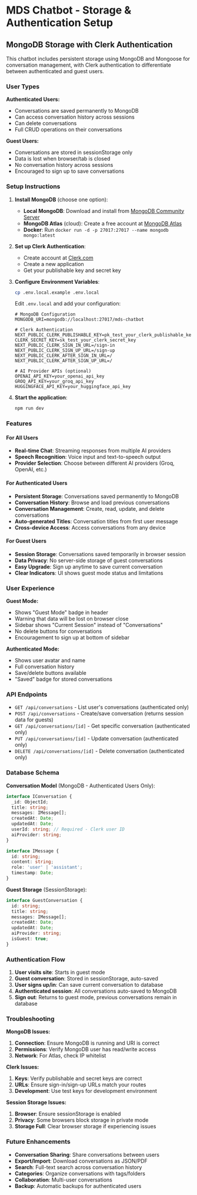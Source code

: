 # MDS Chatbot - Storage & Authentication Setup

## MongoDB Storage with Clerk Authentication

This chatbot includes persistent storage using MongoDB and Mongoose for conversation management, with Clerk authentication to differentiate between authenticated and guest users.

### User Types

**Authenticated Users:**
- Conversations are saved permanently to MongoDB
- Can access conversation history across sessions
- Can delete conversations
- Full CRUD operations on their conversations

**Guest Users:**
- Conversations are stored in sessionStorage only
- Data is lost when browser/tab is closed
- No conversation history across sessions
- Encouraged to sign up to save conversations

### Setup Instructions

1. **Install MongoDB** (choose one option):
   - **Local MongoDB**: Download and install from [MongoDB Community Server](https://www.mongodb.com/try/download/community)
   - **MongoDB Atlas** (cloud): Create a free account at [MongoDB Atlas](https://www.mongodb.com/atlas)
   - **Docker**: Run `docker run -d -p 27017:27017 --name mongodb mongo:latest`

2. **Set up Clerk Authentication**:
   - Create account at [Clerk.com](https://clerk.com)
   - Create a new application
   - Get your publishable key and secret key

3. **Configure Environment Variables**:
   ```bash
   cp .env.local.example .env.local
   ```
   
   Edit `.env.local` and add your configuration:
   ```
   # MongoDB Configuration
   MONGODB_URI=mongodb://localhost:27017/mds-chatbot
   
   # Clerk Authentication
   NEXT_PUBLIC_CLERK_PUBLISHABLE_KEY=pk_test_your_clerk_publishable_key
   CLERK_SECRET_KEY=sk_test_your_clerk_secret_key
   NEXT_PUBLIC_CLERK_SIGN_IN_URL=/sign-in
   NEXT_PUBLIC_CLERK_SIGN_UP_URL=/sign-up
   NEXT_PUBLIC_CLERK_AFTER_SIGN_IN_URL=/
   NEXT_PUBLIC_CLERK_AFTER_SIGN_UP_URL=/
   
   # AI Provider APIs (optional)
   OPENAI_API_KEY=your_openai_api_key
   GROQ_API_KEY=your_groq_api_key
   HUGGINGFACE_API_KEY=your_huggingface_api_key
   ```

4. **Start the application**:
   ```bash
   npm run dev
   ```

### Features

#### For All Users
- **Real-time Chat**: Streaming responses from multiple AI providers
- **Speech Recognition**: Voice input and text-to-speech output
- **Provider Selection**: Choose between different AI providers (Groq, OpenAI, etc.)

#### For Authenticated Users
- **Persistent Storage**: Conversations saved permanently to MongoDB
- **Conversation History**: Browse and load previous conversations
- **Conversation Management**: Create, read, update, and delete conversations
- **Auto-generated Titles**: Conversation titles from first user message
- **Cross-device Access**: Access conversations from any device

#### For Guest Users
- **Session Storage**: Conversations saved temporarily in browser session
- **Data Privacy**: No server-side storage of guest conversations
- **Easy Upgrade**: Sign up anytime to save current conversation
- **Clear Indicators**: UI shows guest mode status and limitations

### User Experience

**Guest Mode:**
- Shows "Guest Mode" badge in header
- Warning that data will be lost on browser close
- Sidebar shows "Current Session" instead of "Conversations"
- No delete buttons for conversations
- Encouragement to sign up at bottom of sidebar

**Authenticated Mode:**
- Shows user avatar and name
- Full conversation history
- Save/delete buttons available
- "Saved" badge for stored conversations

### API Endpoints

- `GET /api/conversations` - List user's conversations (authenticated only)
- `POST /api/conversations` - Create/save conversation (returns session data for guests)
- `GET /api/conversations/[id]` - Get specific conversation (authenticated only)
- `PUT /api/conversations/[id]` - Update conversation (authenticated only)
- `DELETE /api/conversations/[id]` - Delete conversation (authenticated only)

### Database Schema

**Conversation Model** (MongoDB - Authenticated Users Only):
```typescript
interface IConversation {
  _id: ObjectId;
  title: string;
  messages: IMessage[];
  createdAt: Date;
  updatedAt: Date;
  userId: string; // Required - Clerk user ID
  aiProvider: string;
}

interface IMessage {
  id: string;
  content: string;
  role: 'user' | 'assistant';
  timestamp: Date;
}
```

**Guest Storage** (SessionStorage):
```typescript
interface GuestConversation {
  id: string;
  title: string;
  messages: IMessage[];
  createdAt: Date;
  updatedAt: Date;
  aiProvider: string;
  isGuest: true;
}
```

### Authentication Flow

1. **User visits site**: Starts in guest mode
2. **Guest conversation**: Stored in sessionStorage, auto-saved
3. **User signs up/in**: Can save current conversation to database
4. **Authenticated session**: All conversations auto-saved to MongoDB
5. **Sign out**: Returns to guest mode, previous conversations remain in database

### Troubleshooting

**MongoDB Issues:**
1. **Connection**: Ensure MongoDB is running and URI is correct
2. **Permissions**: Verify MongoDB user has read/write access
3. **Network**: For Atlas, check IP whitelist

**Clerk Issues:**
1. **Keys**: Verify publishable and secret keys are correct
2. **URLs**: Ensure sign-in/sign-up URLs match your routes
3. **Development**: Use test keys for development environment

**Session Storage Issues:**
1. **Browser**: Ensure sessionStorage is enabled
2. **Privacy**: Some browsers block storage in private mode
3. **Storage Full**: Clear browser storage if experiencing issues

### Future Enhancements

- **Conversation Sharing**: Share conversations between users
- **Export/Import**: Download conversations as JSON/PDF
- **Search**: Full-text search across conversation history
- **Categories**: Organize conversations with tags/folders
- **Collaboration**: Multi-user conversations
- **Backup**: Automatic backups for authenticated users
